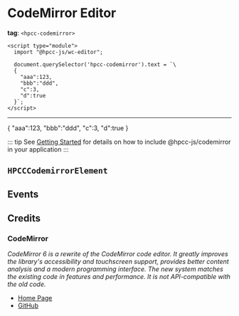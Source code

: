 # CodeMirror Editor

**tag**: `<hpcc-codemirror>`

<ClientOnly>
  <hpcc-vitepress preview_border="0px" preview_height_ratio=0.5 style="width:100%;height:400px">
    <hpcc-codemirror mode="json" theme="dark" style="width:100%;height:100%">
    </hpcc-codemirror>

    <script type="module">
      import "@hpcc-js/wc-editor";

      document.querySelector('hpcc-codemirror').text = `\
      {
        "aaa":123, 
        "bbb":"ddd", 
        "c":3, 
        "d":true
      }`;
    </script>
  </hpcc-vitepress>
</ClientOnly>

---

<ClientOnly>
  <hpcc-vitepress preview_border="0px" preview_height_ratio=0.5 style="width:100%;height:400px">
    <hpcc-codemirror mode="json" theme="dark" style="width:100%;height:100%">
      {
        "aaa":123, 
        "bbb":"ddd", 
        "c":3, 
        "d":true
      }
     </hpcc-codemirror>
    <script type="module">
      import "@hpcc-js/wc-editor";
      setTimeout(()=>{
        document.querySelector('hpcc-codemirror').text = "Hello and Welcome!";
      }, 3000);
    </script>
  </hpcc-vitepress>
</ClientOnly>

::: tip
See [Getting Started](../../../README) for details on how to include @hpcc-js/codemirror in your application
:::

## `HPCCCodemirrorElement`

## Events

## Credits

### CodeMirror

_CodeMirror 6 is a rewrite of the CodeMirror code editor. It greatly improves the library's accessibility and touchscreen support, provides better content analysis and a modern programming interface. The new system matches the existing code in features and performance. It is not API-compatible with the old code._

* [Home Page](https://codemirror.net/6/)
* [GitHub](https://github.com/codemirror/codemirror.next/)



